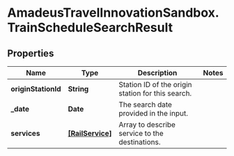 # AmadeusTravelInnovationSandbox.TrainScheduleSearchResult

## Properties
Name | Type | Description | Notes
------------ | ------------- | ------------- | -------------
**originStationId** | **String** | Station ID of the origin station for this search. | 
**_date** | **Date** | The search date provided in the input. | 
**services** | [**[RailService]**](RailService.md) | Array to describe service to the destinations. | 


